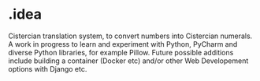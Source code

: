 # .idea
 Cistercian translation system, to convert numbers into Cistercian numerals. A work in progress to learn and experiment with Python, PyCharm and diverse Python libraries, for example Pillow. Future possible additions include building a container (Docker etc) and/or other Web Developement options with Django etc.
